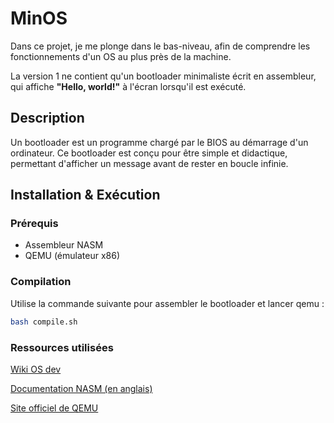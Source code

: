 # MinOS

Dans ce projet, je me plonge dans le bas-niveau, afin de comprendre les fonctionnements d'un OS au plus près de la machine.

La version 1 ne contient qu'un bootloader minimaliste écrit en assembleur, qui affiche **"Hello, world!"** à l'écran lorsqu'il est exécuté.

## Description

Un bootloader est un programme chargé par le BIOS au démarrage d'un ordinateur. 
Ce bootloader est conçu pour être simple et didactique, permettant d'afficher un message avant de rester en boucle infinie.

## Installation & Exécution

### Prérequis
- Assembleur NASM
- QEMU (émulateur x86)

### Compilation
Utilise la commande suivante pour assembler le bootloader et lancer qemu :

```bash
bash compile.sh
```

### Ressources utilisées
[Wiki OS dev](https://wiki.osdev.org/Expanded_Main_Page)<br>

[Documentation NASM (en anglais)](https://www.nasm.us/docs.php)<br>

[Site officiel de QEMU](https://www.qemu.org/)
